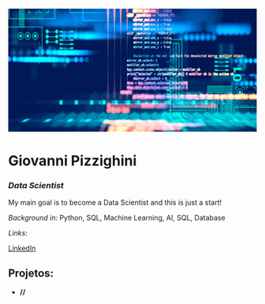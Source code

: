 <p align="center">
  <img src="https://github.com/giopizzighini/data_science_projects/blob/main/data-science-banner.jpg" height="250" width="1100"/ >
</p>

# Giovanni Pizzighini
### *Data Scientist*

My main goal is to become a Data Scientist and this is just a start!

*Background in:* Python, SQL, Machine Learning, AI, SQL, Database

*Links:*

 [LinkedIn](https://www.linkedin.com/in/giopizzighinianalyst)

## Projetos:

* **//**
